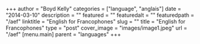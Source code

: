 +++
author = "Boyd Kelly"
categories = ["language", "anglais"]
date = "2014-03-10"
description = ""
featured = ""
featuredalt = ""
featuredpath = "/aef"
linktitle = "English for Francophones"
slug = ""
title = "English for Francophones"
type = "post"
cover_image = "images/image1.jpeg"
url = "/aef"
[menu.main]
  parent = "languages"
+++


